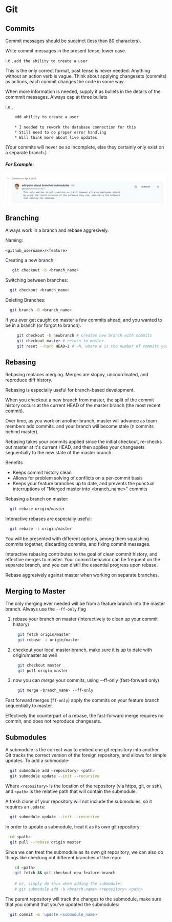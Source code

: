 Git
===

Commits
-------

Commit messages should be succinct (less than 80 characters).

Write commit messages in the present tense, lower case.

i.e., `add the ability to create a user`

This is the only correct format, past tense is never needed. Anything without an action verb is vague.
Think about applying changesets (commits) as actions, each commit changes the code in some way.

When more information is needed, supply it as bullets in the details of the commmit messages. Always cap at three bullets

i.e.,

```
    add ability to create a user

    * I needed to rework the database connection for this
    * Still need to do proper error handling
    * Will think more about live updates
```

(Your commits will never be so incomplete, else they certainly only exist on a separate branch.)

##### For Example:
![Exemplar Commit](exemplar_commit.png)

Branching
---------

Always work in a branch and rebase aggresively.

Naming:

  `<github_username>/<feature>`


Creating a new branch:

  ```bash
     git checkout -b <branch_name>
  ```

Switching between branches:

   ```bash
     git checkout <branch_name>
   ```

Deleting Branches:

   ```bash
     git branch -D <branch_name>
   ```

If you ever get caught on master a few commits ahead, and you wanted to be in a branch (or forgot to branch).

```bash
     git checkout -b newbranch # creates new branch with commits
     git checkout master # return to master
     git reset --hard HEAD~2 # ~N, where N is the number of commits you made on master
```
    
Rebasing
--------

Rebasing replaces merging. Merges are sloppy, uncoordinated, and reproduce diff history.

Rebasing is especially useful for branch-based development.

When you checkout a new branch from master, the split of the commit history occurs at the current HEAD of the master branch (the most recent commit).

Over time, as you work on another branch, master will advance as team members add commits. and your branch will become stale (n commits behind master).

Rebasing takes your commits applied since the initial checkout, re-checks out master at it's current HEAD, and then applies your changesets sequentially to the new state of the master branch.

Benefits
  * Keeps commit history clean
  * Allows for problem solving of conflicts on a per-commit basis
  * Keeps your feature branches up to date, and prevents the punctual interruptions of "Merged master into <branch_name>" commits

Rebasing a branch on master:

  ```bash
    git rebase origin/master
  ```

Interactive rebases are especially useful:

  ```bash
    git rebase -i origin/master
  ```

You will be presented with different options, among them squashing commits together, discarding commits, and fixing commit messages.

Interactive rebasing contributes to the goal of clean commit history, and effective merges to master. Your commit behavior can be frequent on the separate branch, and you can distill the essential progress upon rebase.

Rebase aggresively against master when working on separate branches.

Merging to Master
----------------

The only merging ever needed will be from a feature branch into the master branch. Always use the `--ff-only` flag

 1. rebase your branch on master (interactively to clean up your commit history)

    ```bash
      git fetch origin/master
      git rebase -i origin/master
    ```
 2. checkout your local master branch, make sure it is up to date with origin/master as well

    ```bash
      git checkout master
      git pull origin master
    ```
 3. now you can _merge_ your commits, using --ff-only (fast-forward only)

    ```bash
      git merge <branch_name> --ff-only
    ```

Fast forward merges (`ff-only`) apply the commits on your feature branch sequentially to master.

Effectively the counterpart of a rebase, the fast-forward merge requires no commit, and does not reproduce changesets.

Submodules
----------

A submodule is the correct way to embed one git repository into another. Git tracks the correct version of the foreign repository, and allows for simple updates. To add a submodule:

  ```bash
    git submodule add <repository> <path>
    git submodule update --init --recursive
  ```

Where `<repository>` is the location of the repository (via https, git, or ssh), and `<path>` is the relative path that will contain the submodule.

A fresh clone of your repository will not include the submodules, so it requires an `update`:

  ```bash
    git submodule update --init --recursive
  ```

In order to update a submodule, treat it as its own git repository:

  ```bash
    cd <path>
    git pull --rebase origin master
  ```

Since we can treat the submodule as its own git repository, we can also do things like checking out different branches of the repo:

```bash
    cd <path>
    git fetch && git checkout new-feature-branch

    # or, simply do this when adding the submodule:
    # git submodule add -b <branch-name> <repository> <path>
```

The parent repository will track the changes to the submodule, make sure that you commit that you've updated the submodules:

  ```bash
    git commit -m 'update <submodule_name>'
  ```
